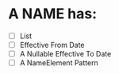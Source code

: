 # A **NAME** has:
- [ ] List<NameElement> 
- [ ] Effective From Date
- [ ] A Nullable Effective To Date
- [ ] A NameElement Pattern 